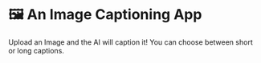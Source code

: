 # 🖼 An Image Captioning App

Upload an Image and the AI will caption it! You can choose between short or long captions.
